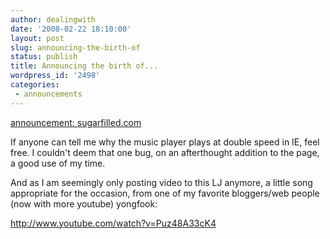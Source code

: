 ```yaml
---
author: dealingwith
date: '2008-02-22 18:10:00'
layout: post
slug: announcing-the-birth-of
status: publish
title: Announcing the birth of...
wordpress_id: '2498'
categories:
 - announcements
---
```


[announcement: sugarfilled.com][1]

If anyone can tell me why the music player plays at double speed in IE, feel
free. I couldn't deem that one bug, on an afterthought addition to the page, a
good use of my time.

And as I am seemingly only posting video to this LJ anymore, a little song
appropriate for the occasion, from one of my favorite bloggers/web people (now
with more youtube) yongfook:

http://www.youtube.com/watch?v=Puz48A33cK4

   [1]: http://sugarfilled.com/announce/01/

